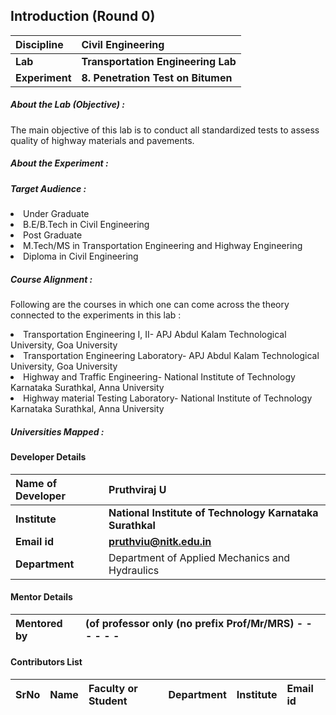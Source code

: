 ## Introduction (Round 0)

<b>Discipline</b> | <b>Civil Engineering</b>
:--|:--|
<b>Lab</b> | <b> Transportation Engineering Lab</b>
<b> Experiment</b> |     <b> 8. Penetration Test on Bitumen </b>

<h5> About the Lab (Objective) : </h5>

The main objective of this lab is to conduct all standardized tests to assess quality of highway materials and pavements.

<h5> About the Experiment : </h5>

<h5> Target Audience : </h5>
<li>Under Graduate</li>
<li>B.E/B.Tech in Civil Engineering</li>
<li>Post Graduate</li>
<li>M.Tech/MS in Transportation Engineering and Highway Engineering</li>
<li>Diploma in Civil Engineering</li>

<h5> Course Alignment : </h5>

Following are the courses in which one can come across the theory connected to the experiments in this lab :
<li>Transportation Engineering I, II- APJ Abdul Kalam Technological University, Goa University </li>
<li>Transportation Engineering Laboratory- APJ Abdul Kalam Technological University, Goa University </li>
<li>Highway and Traffic Engineering- National Institute of Technology Karnataka Surathkal, Anna University</li>
<li>Highway material Testing Laboratory- National Institute of Technology Karnataka Surathkal, Anna University</li>
<h5> Universities Mapped : </h5>

#### Developer Details

<b>Name of Developer</b>  | <b> Pruthviraj U</b>
:--|:--|
<b> Institute</b>  | <b> National Institute of Technology Karnataka Surathkal</b>
<b> Email id</b> |     <b> pruthviu@nitk.edu.in</b>
<b> Department | Department of Applied Mechanics and Hydraulics

#### Mentor Details

<b>Mentored by | <b> (of professor only (no prefix Prof/Mr/MRS) - - - - - -
:--|:--|


#### Contributors List

SrNo | Name | Faculty or Student | Department| Institute | Email id
:--|:--|:--|:--|:--|:--|
